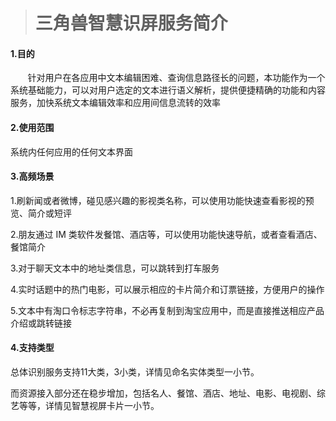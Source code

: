 > # 三角兽智慧识屏服务简介

#### 1.目的

       针对用户在各应用中文本编辑困难、查询信息路径长的问题，本功能作为一个系统基础能力，可以对用户选定的文本进行语义解析，提供便捷精确的功能和内容服务，加快系统文本编辑效率和应用间信息流转的效率

#### 2.使用范围

系统内任何应用的任何文本界面

#### 3.高频场景

1.刷新闻或者微博，碰见感兴趣的影视类名称，可以使用功能快速查看影视的预览、简介或短评

2.朋友通过 IM 类软件发餐馆、酒店等，可以使用功能快速导航，或者查看酒店、餐馆简介

3.对于聊天文本中的地址类信息，可以跳转到打车服务

4.实时话题中的热门电影，可以展示相应的卡片简介和订票链接，方便用户的操作

5.文本中有淘口令标志字符串，不必再复制到淘宝应用中，而是直接推送相应产品介绍或跳转链接

#### 4.支持类型

总体识别服务支持11大类，3小类，详情见命名实体类型一小节。

而资源接入部分还在稳步增加，包括名人、餐馆、酒店、地址、电影、电视剧、综艺等等，详情见智慧视屏卡片一小节。

